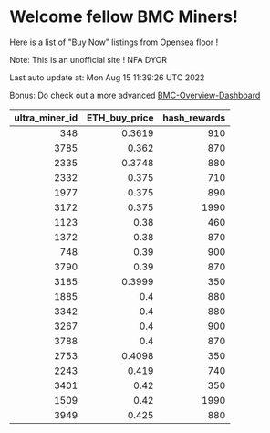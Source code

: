 # Welcome fellow BMC Miners!
Here is a list of "Buy Now" listings from Opensea floor !

Note: This is an unofficial site ! NFA DYOR

Last auto update at: Mon Aug 15 11:39:26 UTC 2022

Bonus: Do check out a more advanced [BMC-Overview-Dashboard](https://dune.com/defifunk/BMC-Overview-Dashboard)


|   ultra_miner_id |   ETH_buy_price |   hash_rewards |
|-----------------:|----------------:|---------------:|
|              348 |          0.3619 |            910 |
|             3785 |          0.362  |            870 |
|             2335 |          0.3748 |            880 |
|             2332 |          0.375  |            710 |
|             1977 |          0.375  |            890 |
|             3172 |          0.375  |           1990 |
|             1123 |          0.38   |            460 |
|             1372 |          0.38   |            870 |
|              748 |          0.39   |            900 |
|             3790 |          0.39   |            870 |
|             3185 |          0.3999 |            350 |
|             1885 |          0.4    |            880 |
|             3342 |          0.4    |            880 |
|             3267 |          0.4    |            900 |
|             3788 |          0.4    |            870 |
|             2753 |          0.4098 |            350 |
|             2243 |          0.419  |            740 |
|             3401 |          0.42   |            350 |
|             1509 |          0.42   |           1990 |
|             3949 |          0.425  |            880 |